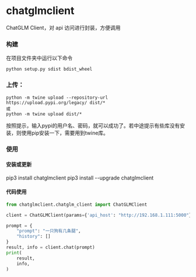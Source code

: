 # chatglmclient

ChatGLM Client，对 api 访问进行封装，方便调用

### 构建

在项目文件夹中运行以下命令

```shell
python setup.py sdist bdist_wheel
```

### 上传：

```shell
python -m twine upload --repository-url https://upload.pypi.org/legacy/ dist/*
或
python -m twine upload dist/*
```

按照提示，输入pypi的用户名、密码，就可以成功了。若中途提示有些库没有安装，则使用pip安装一下，需要用到twine库。

### 使用

#### 安装或更新

pip3 install chatglmclient
pip3 install --upgrade chatglmclient

#### 代码使用

```python
from chatglmclient.chatglm_client import ChatGLMClient

client = ChatGLMClient(params={'api_host': "http://192.168.1.111:5000"})

prompt = {
    "prompt": "一只狗有几条腿",
    "history": []
}
result, info = client.chat(prompt)
print(
    result,
    info,
)

```